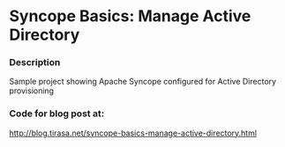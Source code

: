 # Syncope Basics: Manage Active Directory

### Description
Sample project showing Apache Syncope configured for Active Directory provisioning


### Code for blog post at:
http://blog.tirasa.net/syncope-basics-manage-active-directory.html
